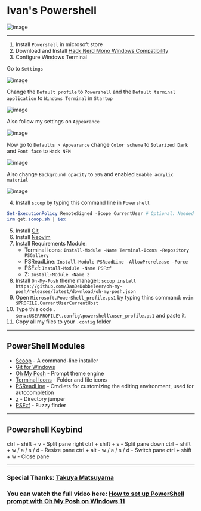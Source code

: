 # Ivan's Powershell

![image](https://user-images.githubusercontent.com/117252369/201470205-97d86472-9580-4377-94f0-3257bd71e7f0.png)

***

1. Install `Powershell` in microsoft store
2. Download and Install [Hack Nerd Mono Windows Compatibility](https://github.com/ryanoasis/nerd-fonts/releases/download/v2.2.2/Hack.zip)
3. Configure Windows Terminal

Go to `Settings`

![image](https://user-images.githubusercontent.com/117252369/201173909-9c88ed02-980d-4868-a5ee-836adf0c345b.png)

Change the `Default profile` to `Powershell` and the `Default terminal application` to `Windows Terminal` in `Startup`

![image](https://user-images.githubusercontent.com/117252369/201173995-0b2c136b-5124-451d-9965-d79966b5dd98.png)

Also follow my settings on `Appearance`

![image](https://user-images.githubusercontent.com/117252369/201175304-556cc0fe-7402-4b26-9747-625ac8e5c4fa.png)

Now go to `Defaults > Appearance` change `Color scheme` to `Solarized Dark` and `Font face` to `Hack NFM`

![image](https://user-images.githubusercontent.com/117252369/201176301-911a3ae4-3875-4e4a-8ecf-f0d533469e30.png)

Also change `Background opacity` to `50%` and enabled `Enable acrylic material`

![image](https://user-images.githubusercontent.com/117252369/201176409-bb6d5599-7599-41e8-a113-dd4b72c28464.png)

4. Install `scoop` by typing this command line in `Powershell`

```powershell
Set-ExecutionPolicy RemoteSigned -Scope CurrentUser # Optional: Needed to run a remote script the first time
irm get.scoop.sh | iex
```

5. Install [Git](https://git-scm.com/downloads)
6. Install [Neovim](https://github.com/neovim/neovim/wiki/Installing-Neovim#scoop)
7. Install Requirements Module:
   - Terminal Icons: `Install-Module -Name Terminal-Icons -Repository PSGallery`
   - PSReadLine: `Install-Module PSReadLine -AllowPrerelease -Force`
   - PSFzf: `Install-Module -Name PSFzf`
   - Z: `Install-Module -Name z`
8. Install `Oh-My-Posh` theme manager: `scoop install https://github.com/JanDeDobbeleer/oh-my-posh/releases/latest/download/oh-my-posh.json`
9. Open `Microsoft.PowerShell_profile.ps1` by typing thins command: `nvim $PROFILE.CurrentUserCurrentHost`
10. Type this code `. $env:USERPROFILE\.config\powershell\user_profile.ps1` and paste it.
11. Copy all my files to your `.config` folder

***

## PowerShell Modules

- [Scoop](https://scoop.sh/) - A command-line installer
- [Git for Windows](https://gitforwindows.org/)
- [Oh My Posh](https://ohmyposh.dev/) - Prompt theme engine
- [Terminal Icons](https://github.com/devblackops/Terminal-Icons) - Folder and file icons
- [PSReadLine](https://docs.microsoft.com/en-us/powershell/module/psreadline/) - Cmdlets for customizing the editing environment, used for autocompletion
- [z](https://www.powershellgallery.com/packages/z) - Directory jumper
- [PSFzf](https://github.com/kelleyma49/PSFzf) - Fuzzy finder

***

## Powershell Keybind

ctrl + shift + v - Split pane right
ctrl + shift + s - Split pane down
ctrl + shift + w / a / s / d - Resize pane
ctrl + alt - w / a / s / d - Switch pane
ctrl + shift + w - Close pane

***

### Special Thanks: [Takuya Matsuyama](https://www.youtube.com/c/devaslife)

### You can watch the full video here: [How to set up PowerShell prompt with Oh My Posh on Windows 11](https://www.youtube.com/watch?v=5-aK2_WwrmM&list=PLmMocGWXmbd_MTRMJTTK8lCxmBcjYZvF_&index=5&t=987s)
